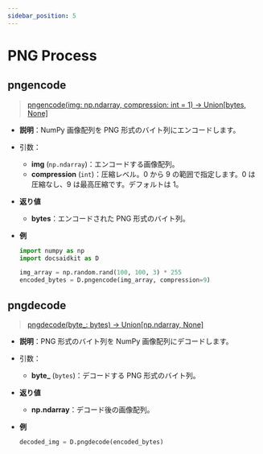 ```yaml
---
sidebar_position: 5
---
```


# PNG Process

## pngencode

> [pngencode(img: np.ndarray, compression: int = 1) -> Union[bytes, None]](https://github.com/DocsaidLab/DocsaidKit/blob/71170598902b6f8e89a969f1ce27ed4fd05b2ff2/docsaidkit/vision/improc.py#L80)

- **説明**：NumPy 画像配列を PNG 形式のバイト列にエンコードします。

- 引数：

  - **img** (`np.ndarray`)：エンコードする画像配列。
  - **compression** (`int`)：圧縮レベル。0 から 9 の範囲で指定します。0 は圧縮なし、9 は最高圧縮です。デフォルトは 1。

- **返り値**

  - **bytes**：エンコードされた PNG 形式のバイト列。

- **例**

  ```python
  import numpy as np
  import docsaidkit as D

  img_array = np.random.rand(100, 100, 3) * 255
  encoded_bytes = D.pngencode(img_array, compression=9)
  ```

## pngdecode

> [pngdecode(byte\_: bytes) -> Union[np.ndarray, None]](https://github.com/DocsaidLab/DocsaidKit/blob/71170598902b6f8e89a969f1ce27ed4fd05b2ff2/docsaidkit/vision/improc.py#L91)

- **説明**：PNG 形式のバイト列を NumPy 画像配列にデコードします。

- 引数：

  - **byte\_** (`bytes`)：デコードする PNG 形式のバイト列。

- **返り値**

  - **np.ndarray**：デコード後の画像配列。

- **例**

  ```python
  decoded_img = D.pngdecode(encoded_bytes)
  ```
